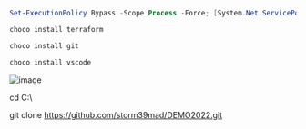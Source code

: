 
```powershell
Set-ExecutionPolicy Bypass -Scope Process -Force; [System.Net.ServicePointManager]::SecurityProtocol = [System.Net.ServicePointManager]::SecurityProtocol -bor 3072; iex ((New-Object System.Net.WebClient).DownloadString('https://community.chocolatey.org/install.ps1'))
```
```powershell
choco install terraform
```
```powershell
choco install git
```
```powershell
choco install vscode
```
![image](https://user-images.githubusercontent.com/79700810/152991466-d80561df-8311-4495-91ab-209005325a8c.png)


cd C:\

git clone https://github.com/storm39mad/DEMO2022.git
